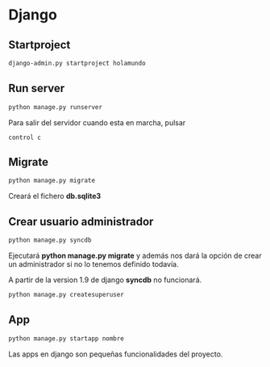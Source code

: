 # Django


## Startproject
```bash
django-admin.py startproject holamundo
```

## Run server
```bash
python manage.py runserver
```
Para salir del servidor cuando esta en marcha, pulsar

```bas
control c
```

## Migrate
```bash
python manage.py migrate
```

Creará el fichero **db.sqlite3**


## Crear usuario administrador

```bash
python manage.py syncdb
```

Ejecutará **python manage.py migrate** y además nos dará la opción de crear un administrador si no lo tenemos definido todavía.

A partir de la version 1.9 de django **syncdb** no funcionará.

```bash
python manage.py createsuperuser
```

## App

```bash
python manage.py startapp nombre
```

Las apps en django son pequeñas funcionalidades del proyecto.